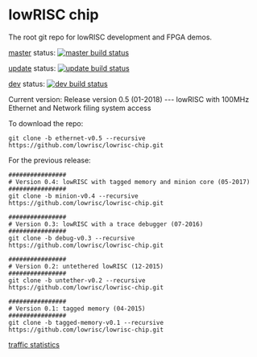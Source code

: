lowRISC chip
==============================================

The root git repo for lowRISC development and FPGA
demos.

[master] status: [![master build status](https://travis-ci.org/lowRISC/lowrisc-chip.svg?branch=master)](https://travis-ci.org/lowRISC/lowrisc-chip)

[update] status: [![update build status](https://travis-ci.org/lowRISC/lowrisc-chip.svg?branch=update)](https://travis-ci.org/lowRISC/lowrisc-chip)

[dev] status: [![dev build status](https://travis-ci.org/lowRISC/lowrisc-chip.svg?branch=dev)](https://travis-ci.org/lowRISC/lowrisc-chip)

Current version: Release version 0.5 (01-2018) --- lowRISC with 100MHz Ethernet and Network filing system access

To download the repo:

~~~shell
git clone -b ethernet-v0.5 --recursive https://github.com/lowrisc/lowrisc-chip.git
~~~

For the previous release:

~~~shell
################
# Version 0.4: lowRISC with tagged memory and minion core (05-2017)
################
git clone -b minion-v0.4 --recursive https://github.com/lowrisc/lowrisc-chip.git

################
# Version 0.3: lowRISC with a trace debugger (07-2016)
################
git clone -b debug-v0.3 --recursive https://github.com/lowrisc/lowrisc-chip.git

################
# Version 0.2: untethered lowRISC (12-2015)
################
git clone -b untether-v0.2 --recursive https://github.com/lowrisc/lowrisc-chip.git

################
# Version 0.1: tagged memory (04-2015)
################
git clone -b tagged-memory-v0.1 --recursive https://github.com/lowrisc/lowrisc-chip.git
~~~

[traffic statistics](http://www.cl.cam.ac.uk/~ws327/lowrisc_stat/index.html)

[master]: https://github.com/lowrisc/lowrisc-chip/tree/master
[update]: https://github.com/lowrisc/lowrisc-chip/tree/update
[dev]: https://github.com/lowrisc/lowrisc-chip/tree/dev
